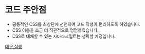 # 코드 주안점
* 공통적인 CSS를 최상단에 선언하여 코드 작성이 편리하도록 하였습니다.
* CSS 이름을 조금 더 직관적으로 명명하였습니다.
* CSS로 대체할 수 있는 자바스크립트는 생략할 예정입니다.

[데모 실행]()
